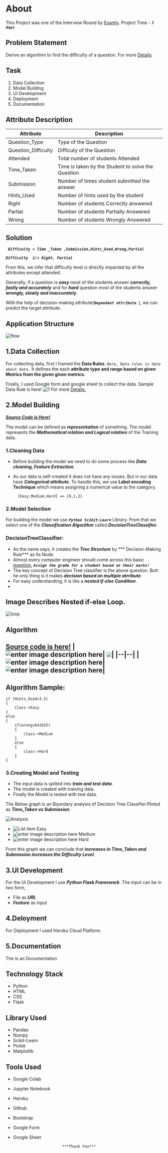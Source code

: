 # About
This Project was one of the Interview Round by [Examly](https://examly.io/).
Project Time - ***`7 days`***
## Problem Statement
Derive an algorithm to find the difficulty of a question.
For more [Details](https://github.com/akpmohan07/Difficulty-Predictor/blob/master/static/Readme%20Files/Campus%20Hiring%20Dev%20Role%20Tasks-1.pdf)
## Task
1. Data Collection
2. Model Building
3. UI Development
4. Deployment
5. Documentation
## Attribute Description
|Attribute| Description |
|--|--|
|Question_Type |Type of the Question|
|Question_Difficulty |Difficuty of the Question |
|Attended|Total number of students Attended|
|Time_Taken| Time is taken by the Student to solve the Question  |
|Submission| Number of times student submitted the answer|
|Hints_Used|Number of hints used by the student|
|Right| Number of students Correctly answered |
|Partial| Number of students Partially Answered |
|Wrong|Number of students Wrongly Answered|

## Solution

 ***` Difficulty ∝ Time _Taken ,Submission,Hints_Used,Wrong,Partial`***

 ***`Difficulty  1/∝ Right, Partial`***

From this, we infer that difficulty level is directly impacted by all the attributes except attended.

Generally, if a question is ***easy*** most of the students answer ***correctly, fastly and accurately*** and for ***hard*** question most of the students answer  ***wrongly, slowly and inaccurately***.

With the help of decision-making attribute(**`Dependent attribute `**), we can predict the target attribute.

## Application Structure
![flow](https://github.com/akpmohan07/Difficulty-Predictor/blob/master/static/Readme%20Files/Difficulty_Predictor_Struct.png?raw=)

## 1.Data Collection
For collecting data, first I framed the **Data Rules**.
`Here, Data rules is data about data.` It defines the each **attribute type and range based on given Metrics from the given given metrics.**

Finally, I used Google form and google sheet to collect the data.
Sample Data Rule is here!
![1](https://github.com/akpmohan07/Difficulty-Predictor/blob/master/static/Readme%20Files/Data_Rule_1.PNG?raw=)
For more [Details.](https://github.com/akpmohan07/Difficulty-Predictor/blob/master/static/Readme%20Files/Data_Rule.PNG)
## 2.Model Building
[***Source Code is Here!***](https://github.com/akpmohan07/Difficulty-Predictor/blob/master/static/Notebook/Difficulty_Predict.ipynb)

The model can be defined as ***representation*** of something. The model represents the ***Mathematical relation and Logical relation*** of the Training data.
### 1.Cleaning Data
- Before building the model we need to do some process like ***Data cleaning, Feature Extraction***.

- As our data is self-created it does not have any issues. But in our data have ***Categorical attribute***. To handle this, we use **Label encoding Technique** which means assigning a numerical value to the category.

		[Easy,Medium,Hard] => [0,1,2]
### 2.Model Selection
For building the model we use ***`Python Scikit-Learn`*** Library.
From that we select one of the  ***Classification Algorithm*** called 
***DecisionTreeClassifier***.

### DecisionTreeClassifier:
 - As the name says, it creates the ***Tree Structure*** by *** Decision-Making Rule*** as its Node.
 - Almost every computer engineer should come across this basic [question](https://www.geeksforgeeks.org/program-to-assign-grades-to-a-student-using-nested-if-else/), ***`Assign the grade for a student based on their marks!`***
 - The key concept of Decision Tree classifier is the above question. Butt he only thing is it makes ***decision based on multiple atrribute***.
 - For easy understanding, it is like a ***nested if-else Condition***.
 - 
 Image Describes Nested if-else Loop.
---
![loop](https://github.com/akpmohan07/Difficulty-Predictor/blob/master/static/Readme%20Files/nested-if-else-flowchart.png?raw=)

## Algorithm

[Source code is here!](https://github.com/akpmohan07/Difficulty-Predictor/blob/master/static/Notebook/Decision_Tree.ipynb)
|  ![enter image description here](https://github.com/akpmohan07/Difficulty-Predictor/blob/master/static/Readme%20Files/dtc_1.png?raw=)|  ![](https://github.com/akpmohan07/Difficulty-Predictor/blob/master/static/Readme%20Files/dtc_2.png?raw=)|
|--|--|
|  ![enter image description here](https://github.com/akpmohan07/Difficulty-Predictor/blob/master/static/Readme%20Files/dtc_3.png?raw=)|  ![enter image description here](https://github.com/akpmohan07/Difficulty-Predictor/blob/master/static/Readme%20Files/dtc_4.png?raw=)|
---
## Algorithm Sample:

    if (Hints_Used<3.5)
    {
	    Class->Easy
    }
    else 
    {
	    if(wrong<641925)
	    {
		    class->Medium
		}
		else
		{
			class->Hard
		}	
	}

### 3.Creating Model and Testing
 - The input data is splited into ***train and test data***.
 - The model is created with training data.
 - Finally the Model is tested with test data.
 
The Below graph is an Boundary analysis of Decision Tree Classifier.Ploted as ***Time_Taken vs Submission***.

![Analysis](https://github.com/akpmohan07/Difficulty-Predictor/blob/master/static/Readme%20Files/dtc_boundary_analysis.png?raw=)

 - ![List item](https://via.placeholder.com/15/9a21fc/?text=%20) Easy
 - ![enter image description here](https://via.placeholder.com/15/f3ff4f/?text=%20) Medium
 - ![enter image description here](https://via.placeholder.com/15/59b7ff/?text=%20) Hard

From this graph we can conclude that  ***increases in Time_Taken and Submission increases  the Difficulty Level***.
 
 
 ## 3.UI Development
For the UI Development I use ***Python Flask Framework***.
The input can be in two form,
 - File as ***URL***
 - ***Feature*** as input
 ## 4.Deloyment
 For Deployment I used Heroku Cloud Platform.
## 5.Documentation
The is an Documentation
## Technology Stack
 -  Python
 - HTML
 - CSS
 - Flask
 
## Library Used
 - Pandas
 - Numpy
 - Scikit-Learn
 - Pickle
 - Matplotlib
## Tools Used
 - Google Colab
 - Jupyter Notebook
 - Heroku
 - Github
 - Bootstrap
 - Google Form
 - Google Sheet


                             ***Thank You***
